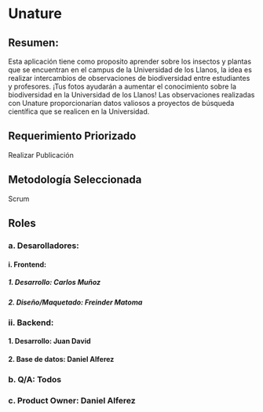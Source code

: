 # Unature

## Resumen:
Esta aplicación tiene como proposito aprender sobre los insectos y plantas que se encuentran en el campus de la Universidad de los Llanos, la idea es realizar intercambios de observaciones de biodiversidad entre estudiantes y profesores. 
¡Tus fotos ayudarán a aumentar el conocimiento sobre la biodiversidad en la Universidad de los Llanos!
Las observaciones realizadas con Unature proporcionarían datos valiosos a proyectos de búsqueda científica que se realicen en la Universidad.

## Requerimiento Priorizado
Realizar Publicación

## Metodología Seleccionada
Scrum

## Roles
### a. Desarolladores:
#### i. Frontend: 
##### 1. Desarrollo: Carlos Muñoz
##### 2. Diseño/Maquetado: Freinder Matoma
### ii. Backend:
#### 1. Desarrollo: Juan David  
#### 2. Base de datos: Daniel Alferez
### b. Q/A: Todos
### c. Product Owner: Daniel Alferez

